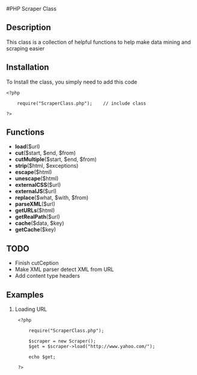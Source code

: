 #PHP Scraper Class

## Description

This class is a collection of helpful functions to help make data mining and scraping easier

## Installation

To Install the class, you simply need to add this code

	<?php
	
		require("ScraperClass.php");	// include class
	
	?>

## Functions

* **load**($url)
* **cut**($start, $end, $from)
* **cutMultiple**($start, $end, $from)
* **strip**($html, $exceptions)
* **escape**($html)
* **unescape**($html)
* **externalCSS**($url)
* **externalJS**($url)
* **replace**($what, $with, $from)
* **parseXML**($url)
* **getURLs**($html)
* **getRealPath**($url)
* **cache**($data, $key)
* **getCache**($key)


## TODO

* Finish cutCeption
* Make XML parser detect XML from URL
* Add content type headers

## Examples
	
1. Loading URL


		<?php
		
			require("ScraperClass.php");
		
			$scraper = new Scraper();
			$get = $scraper->load("http://www.yahoo.com/");
		
			echo $get;
		
		?>